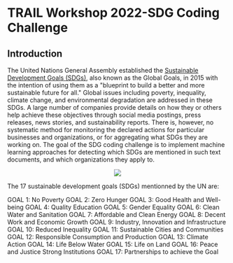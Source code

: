 # TRAIL Workshop 2022-SDG Coding Challenge

## Introduction

The United Nations General Assembly established the [Sustainable Development Goals (SDGs)](https://sdgs.un.org/goals), also known as the Global Goals, in 2015 with the intention of using them as a "blueprint to build a better and more sustainable future for all." Global issues including poverty, inequality, climate change, and environmental degradation are addressed in these SDGs. A large number of companies provide details on how they or others help achieve these objectives through social media postings, press releases, news stories, and sustainability reports. There is, however, no systematic method for monitoring the declared actions for particular businesses and organizations, or for aggregating what SDGs they are working on.
The goal of the SDG coding challenge is to implement machine learning approaches for detecting which SDGs are mentioned in such text documents, and which organizations they apply to.

<p align="center">
  <img src="https://user-images.githubusercontent.com/70629561/188598571-b4962be3-1aa1-4d57-b2b8-7cc473e6afd4.png"
</p>


The 17 sustainable development goals (SDGs) mentionned by the UN are:

GOAL 1: No Poverty
GOAL 2: Zero Hunger
GOAL 3: Good Health and Well-being
GOAL 4: Quality Education
GOAL 5: Gender Equality
GOAL 6: Clean Water and Sanitation
GOAL 7: Affordable and Clean Energy
GOAL 8: Decent Work and Economic Growth
GOAL 9: Industry, Innovation and Infrastructure
GOAL 10: Reduced Inequality
GOAL 11: Sustainable Cities and Communities
GOAL 12: Responsible Consumption and Production
GOAL 13: Climate Action
GOAL 14: Life Below Water
GOAL 15: Life on Land
GOAL 16: Peace and Justice Strong Institutions
GOAL 17: Partnerships to achieve the Goal
